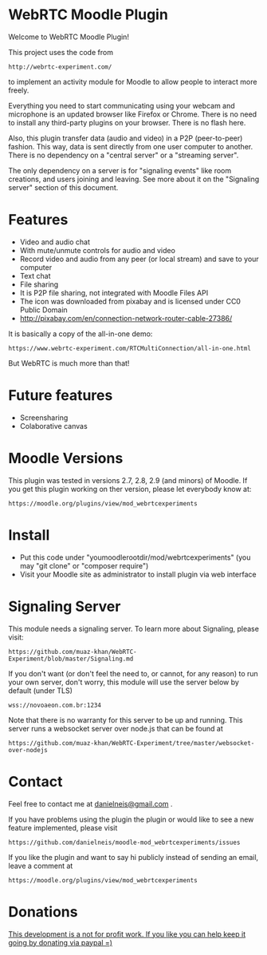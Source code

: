 WebRTC Moodle Plugin
====================

Welcome to WebRTC Moodle Plugin!

This project uses the code from

    http://webrtc-experiment.com/

to implement an activity module for Moodle to allow people to interact more freely.

Everything you need to start communicating using
your webcam and microphone is an updated browser
like Firefox or Chrome. There is no need to install
any third-party plugins on your browser.
There is no flash here.

Also, this plugin transfer data (audio and video)
in a P2P (peer-to-peer) fashion. This way, data is sent
directly from one user computer to another. There is
no dependency on a "central server" or a "streaming server".

The only dependency on a server is for "signaling events"
like room creations, and users joining and leaving.
See more about it on the "Signaling server" section of this
document.

Features
========

* Video and audio chat
 * With mute/unmute controls for audio and video
* Record video and audio from any peer (or local stream) and save to your computer
* Text chat
* File sharing
 * It is P2P file sharing, not integrated with Moodle Files API
* The icon was downloaded from pixabay and is licensed under CC0 Public Domain
 * http://pixabay.com/en/connection-network-router-cable-27386/

It is basically a copy of the all-in-one demo:

    https://www.webrtc-experiment.com/RTCMultiConnection/all-in-one.html

But WebRTC is much more than that!

Future features
===============

* Screensharing
* Colaborative canvas

Moodle Versions
===============

This plugin was tested in versions 2.7, 2.8, 2.9 (and minors) of Moodle.
If you get this plugin working on ther version, please let everybody know at:

    https://moodle.org/plugins/view/mod_webrtcexperiments

Install
=======

* Put this code under "youmoodlerootdir/mod/webrtcexperiments" (you may "git clone" or "composer require")
* Visit your Moodle site as administrator to install plugin via web interface

Signaling Server
================

This module needs a signaling server.
To learn more about Signaling, please visit:

    https://github.com/muaz-khan/WebRTC-Experiment/blob/master/Signaling.md

If you don't want (or don't feel the need to, or cannot,
for any reason) to run your own server, don't worry,
this module will use the server below by default (under TLS)

    wss://novoaeon.com.br:1234

Note that there is no warranty for this server to be up and running.
This server runs a websocket server over node.js that can be found at

    https://github.com/muaz-khan/WebRTC-Experiment/tree/master/websocket-over-nodejs

Contact
=======

Feel free to contact me at danielneis@gmail.com .

If you have problems using the plugin the plugin or would like
to see a new feature implemented, please visit

    https://github.com/danielneis/moodle-mod_webrtcexperiments/issues

If you like the plugin and want to say hi publicly instead of
sending an email, leave a comment at

    https://moodle.org/plugins/view/mod_webrtcexperiments

Donations
=========

[This development is a not for profit work. If  you like you can help keep it going by donating via paypal =)](https://www.paypal.com/cgi-bin/webscr?cmd=_donations&business=danielneis%40gmail%2ecom&lc=US&currency_code=USD&bn=PP%2dDonationsBF%3abtn_donateCC_LG%2egif%3aNonHosted)
